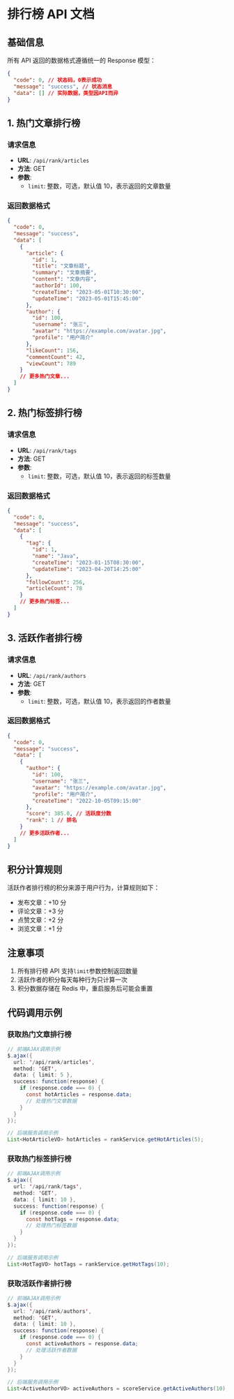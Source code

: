 # 排行榜 API 文档

## 基础信息

所有 API 返回的数据格式遵循统一的 Response 模型：

```json
{
  "code": 0, // 状态码，0表示成功
  "message": "success", // 状态消息
  "data": [] // 实际数据，类型因API而异
}
```

## 1. 热门文章排行榜

### 请求信息

- **URL**: `/api/rank/articles`
- **方法**: GET
- **参数**:
  - `limit`: 整数，可选，默认值 10，表示返回的文章数量

### 返回数据格式

```json
{
  "code": 0,
  "message": "success",
  "data": [
    {
      "article": {
        "id": 1,
        "title": "文章标题",
        "summary": "文章摘要",
        "content": "文章内容",
        "authorId": 100,
        "createTime": "2023-05-01T10:30:00",
        "updateTime": "2023-05-01T15:45:00"
      },
      "author": {
        "id": 100,
        "username": "张三",
        "avatar": "https://example.com/avatar.jpg",
        "profile": "用户简介"
      },
      "likeCount": 156,
      "commentCount": 42,
      "viewCount": 789
    }
    // 更多热门文章...
  ]
}
```

## 2. 热门标签排行榜

### 请求信息

- **URL**: `/api/rank/tags`
- **方法**: GET
- **参数**:
  - `limit`: 整数，可选，默认值 10，表示返回的标签数量

### 返回数据格式

```json
{
  "code": 0,
  "message": "success",
  "data": [
    {
      "tag": {
        "id": 1,
        "name": "Java",
        "createTime": "2023-01-15T08:30:00",
        "updateTime": "2023-04-20T14:25:00"
      },
      "followCount": 256,
      "articleCount": 78
    }
    // 更多热门标签...
  ]
}
```

## 3. 活跃作者排行榜

### 请求信息

- **URL**: `/api/rank/authors`
- **方法**: GET
- **参数**:
  - `limit`: 整数，可选，默认值 10，表示返回的作者数量

### 返回数据格式

```json
{
  "code": 0,
  "message": "success",
  "data": [
    {
      "author": {
        "id": 100,
        "username": "张三",
        "avatar": "https://example.com/avatar.jpg",
        "profile": "用户简介",
        "createTime": "2022-10-05T09:15:00"
      },
      "score": 385.0, // 活跃度分数
      "rank": 1 // 排名
    }
    // 更多活跃作者...
  ]
}
```

## 积分计算规则

活跃作者排行榜的积分来源于用户行为，计算规则如下：

- 发布文章：+10 分
- 评论文章：+3 分
- 点赞文章：+2 分
- 浏览文章：+1 分

## 注意事项

1. 所有排行榜 API 支持`limit`参数控制返回数量
2. 活跃作者的积分每天每种行为只计算一次
3. 积分数据存储在 Redis 中，重启服务后可能会重置

## 代码调用示例

### 获取热门文章排行榜

```java
// 前端AJAX调用示例
$.ajax({
  url: '/api/rank/articles',
  method: 'GET',
  data: { limit: 5 },
  success: function(response) {
    if (response.code === 0) {
      const hotArticles = response.data;
      // 处理热门文章数据
    }
  }
});

// 后端服务调用示例
List<HotArticleVO> hotArticles = rankService.getHotArticles(5);
```

### 获取热门标签排行榜

```java
// 前端AJAX调用示例
$.ajax({
  url: '/api/rank/tags',
  method: 'GET',
  data: { limit: 10 },
  success: function(response) {
    if (response.code === 0) {
      const hotTags = response.data;
      // 处理热门标签数据
    }
  }
});

// 后端服务调用示例
List<HotTagVO> hotTags = rankService.getHotTags(10);
```

### 获取活跃作者排行榜

```java
// 前端AJAX调用示例
$.ajax({
  url: '/api/rank/authors',
  method: 'GET',
  data: { limit: 10 },
  success: function(response) {
    if (response.code === 0) {
      const activeAuthors = response.data;
      // 处理活跃作者数据
    }
  }
});

// 后端服务调用示例
List<ActiveAuthorVO> activeAuthors = scoreService.getActiveAuthors(10);
```
